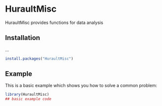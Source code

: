 # HuraultMisc

<!-- badges: start -->
<!-- badges: end -->

HuraultMisc provides functions for data analysis

## Installation

...

``` r
install.packages("HuraultMisc")
```

## Example

This is a basic example which shows you how to solve a common problem:

``` r
library(HuraultMisc)
## basic example code
```

